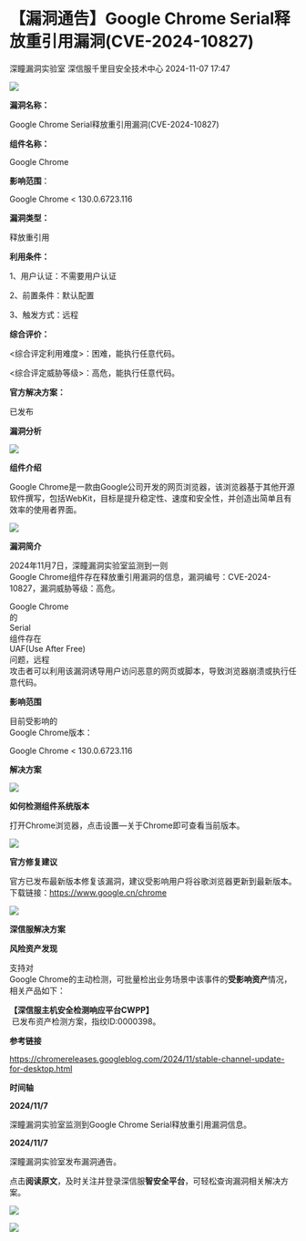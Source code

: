 #  【漏洞通告】Google Chrome Serial释放重引用漏洞(CVE-2024-10827)   
深瞳漏洞实验室  深信服千里目安全技术中心   2024-11-07 17:47  
  
![](https://mmbiz.qpic.cn/mmbiz_gif/w8NHw6tcQ5wwBLdlibpHxribwUYGp7pYOjNE89TKp1uRa0A2NicNx3HdW5HMmZNE6vorTcs9jMR0PPOEnc4tibL9EA/640?wx_fmt=gif&from=appmsg "")  
  
**漏洞名称：**  
  
Google Chrome Serial释放重引用漏洞(CVE-2024-10827)  
  
**组件名称：**  
  
Google Chrome  
  
**影响范围**：  
  
Google Chrome < 130.0.6723.116  
  
**漏洞类型：**  
  
释放重引用  
  
**利用条件：**  
  
1、用户认证：不需要用户认证  
  
2、前置条件：默认配置  
  
3、触发方式：远程  
  
**综合评价：**  
  
<综合评定利用难度>：困难，能执行任意代码。  
  
<综合评定威胁等级>：高危，能执行任意代码。  
  
**官方解决方案：**  
  
已发布  
  
  
  
  
**漏洞分析**  
  
![](https://mmbiz.qpic.cn/mmbiz_gif/w8NHw6tcQ5wwBLdlibpHxribwUYGp7pYOjpOw17km6LV12GRl07VVbgxsmJHbQoxOrWPswa6SuFGE9WU1S8rdPSQ/640?wx_fmt=gif&from=appmsg "")  
  
**组件介绍**  
  
Google Chrome是一款由Google公司开发的网页浏览器，该浏览器基于其他开源软件撰写，包括WebKit，目标是提升稳定性、速度和安全性，并创造出简单且有效率的使用者界面。  
  
  
![](https://mmbiz.qpic.cn/mmbiz_gif/w8NHw6tcQ5wwBLdlibpHxribwUYGp7pYOjpOw17km6LV12GRl07VVbgxsmJHbQoxOrWPswa6SuFGE9WU1S8rdPSQ/640?wx_fmt=gif&from=appmsg "")  
  
**漏洞简介**  
  
  
2024年11月7日，深瞳漏洞实验室监测到一则  
Google Chrome组件存在释放重引用漏洞的信息，漏洞编号：CVE-2024-10827，漏洞威胁等级：高危。  
  
Google Chrome   
的  
Serial  
组件存在  
UAF(Use After Free)  
问题，远程  
攻击者可以利用该漏洞诱导用户访问恶意的网页或脚本，导致浏览器崩溃或执行任意代码。  
  
  
  
  
**影响范围**  
  
目前受影响的  
Google Chrome版本：  
  
Google Chrome < 130.0.6723.116  
  
  
  
**解决方案**  
  
![](https://mmbiz.qpic.cn/mmbiz_gif/w8NHw6tcQ5wwBLdlibpHxribwUYGp7pYOjpOw17km6LV12GRl07VVbgxsmJHbQoxOrWPswa6SuFGE9WU1S8rdPSQ/640?wx_fmt=gif&from=appmsg "")  
  
**如何检测组件系统版本**  
  
  
打开Chrome浏览器，点击设置—关于Chrome即可查看当前版本。  
  
  
![](https://mmbiz.qpic.cn/mmbiz_gif/w8NHw6tcQ5wwBLdlibpHxribwUYGp7pYOjpOw17km6LV12GRl07VVbgxsmJHbQoxOrWPswa6SuFGE9WU1S8rdPSQ/640?wx_fmt=gif&from=appmsg "")  
  
**官方修复建议**  
  
  
官方已发布最新版本修复该漏洞，建议受影响用户将谷歌浏览器更新到最新版本。下载链接：https://www.google.cn/chrome  
  
  
![](https://mmbiz.qpic.cn/mmbiz_gif/w8NHw6tcQ5wwBLdlibpHxribwUYGp7pYOjpOw17km6LV12GRl07VVbgxsmJHbQoxOrWPswa6SuFGE9WU1S8rdPSQ/640?wx_fmt=gif&from=appmsg "")  
  
**深信服解决方案**  
  
  
**风险资产发现**  
  
支持对  
Google Chrome的主动检测，可批量检出业务场景中该事件的**受影响资产**情况，相关产品如下：  
  
**【深信服主机安全检测响应平台CWPP】**  
 已发布资产检测方案，指纹ID:0000398。  
  
  
  
  
**参考链接**  
  
  
https://chromereleases.googleblog.com/2024/11/stable-channel-update-for-desktop.html  
  
  
  
  
**时间轴**  
  
  
  
**2024/11/7**  
  
深瞳漏洞实验室监测到Google Chrome Serial释放重引用漏洞信息。  
  
  
**2024/11/7**  
  
深瞳漏洞实验室发布漏洞通告。  
  
点击**阅读原文**，及时关注并登录深信服**智安全平台**，可轻松查询漏洞相关解决方案。  
  
![](https://mmbiz.qpic.cn/mmbiz_png/w8NHw6tcQ5wwBLdlibpHxribwUYGp7pYOjnmDhiac3t1V2dewFO5Vw4E1dg7aH0YlDhWoRWFffia9qKUm7icibg3LxFA/640?wx_fmt=png&from=appmsg "")  
  
![](https://mmbiz.qpic.cn/mmbiz_jpg/w8NHw6tcQ5zvcIHbwGGYKbqDVYsVKzNNia1jYtHf49C7133AlDXAgex2W4lFvpia56tjQQDkiauNBrl08YbxqG01A/640?wx_fmt=jpeg&from=appmsg "")  
  
  
